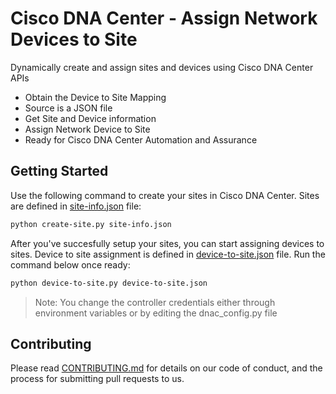# Cisco DNA Center - Assign Network Devices to Site

Dynamically create and assign sites and devices using Cisco DNA Center APIs
- Obtain the Device to Site Mapping
- Source is a JSON file 
- Get Site and Device information
- Assign Network Device to Site
- Ready for Cisco DNA Center Automation and Assurance

## Getting Started
Use the following command to create your sites in Cisco DNA Center. Sites are defined in [site-info.json](./site-info.json) file:

```bash
python create-site.py site-info.json
```

After you've succesfully setup your sites, you can start assigning devices to sites. Device to site assignment is defined in [device-to-site.json](./device-to-site.json) file. Run the command below once ready: 
```bash
python device-to-site.py device-to-site.json
```

> Note: You change the controller credentials either through environment variables or by editing the dnac_config.py file

## Contributing

Please read [CONTRIBUTING.md](./CONTRIBUTING.md) for details on our code of conduct, and the process for submitting pull requests to us.
